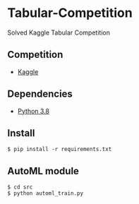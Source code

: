 # Tabular-Competition
Solved Kaggle Tabular Competition

## Competition
* [Kaggle](https://www.kaggle.com/c/tabular-playground-series-jul-2021)

## Dependencies
* [Python 3.8](https://www.python.org/download/releases/3.8)

## Install 
```
$ pip install -r requirements.txt
```

## AutoML module

```
$ cd src
$ python automl_train.py
```
